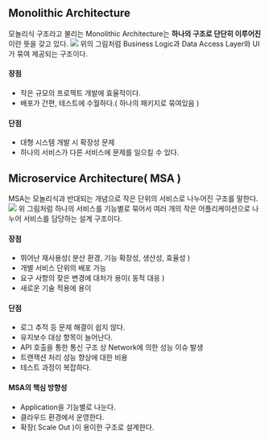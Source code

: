 ## Monolithic Architecture
모놀리식 구조라고 불리는 Monolithic Architecture는 **하나의 구조로 단단히 이루어진** 이란 뜻을 갖고 있다.
![](https://velog.velcdn.com/images/dymnam/post/aae036eb-0e48-4115-ba33-b0b154138189/image.png)
위의 그림처럼 Business Logic과 Data Access Layer와 UI가 묶여 제공되는 구조이다.

#### 장점
- 작은 규모의 프로젝트 개발에 효율적이다.
- 배포가 간편, 테스트에 수월하다.( 하나의 패키지로 묶여있음 )

#### 단점
- 대형 시스템 개발 시 확장성 문제
- 하나의 서비스가 다른 서비스에 문제를 일으킬 수 있다.

## Microservice Architecture( MSA )
MSA는 모놀리식과 반대되는 개념으로 작은 단위의 서비스로 나누어진 구조를 말한다.
![](https://velog.velcdn.com/images/dymnam/post/5128f683-d5d9-400a-a05f-83237fc566e8/image.png)
위 그림처럼 하나의 서비스를 기능별로 묶어서 여러 개의 작은 어플리케이션으로 나누어 서비스를 담당하는 설계 구조이다.

#### 장점
- 뛰어난 재사용성( 분산 환경, 기능 확장성, 생산성, 효율성 )
- 개별 서비스 단위의 배포 가능
- 요구 사항의 잦은 변경에 대처가 용이( 동적 대응 )
- 새로운 기술 적용에 용이

#### 단점
- 로그 추적 등 문제 해결이 쉽지 않다.
- 유지보수 대상 항목이 늘어난다.
- API 호출을 통한 통신 구조 상 Network에 의한 성능 이슈 발생
- 트랜잭션 처리 성능 향상에 대한 비용
- 테스트 과정이 복잡하다.

#### MSA의 핵심 방향성
- Application을 기능별로 나눈다.
- 클라우드 환경에서 운영한다.
- 확장( Scale Out )이 용이한 구조로 설계한다.
